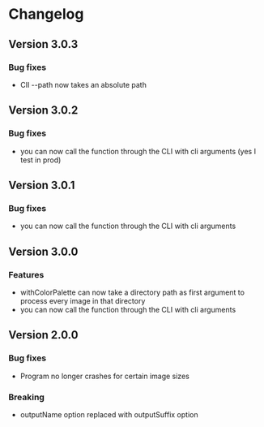 # Changelog

## Version 3.0.3

### Bug fixes
- ClI --path now takes an absolute path

## Version 3.0.2

### Bug fixes
- you can now call the function through the CLI with cli arguments (yes I test in prod)

## Version 3.0.1

### Bug fixes
- you can now call the function through the CLI with cli arguments

## Version 3.0.0

### Features
- withColorPalette can now take a directory path as first argument to process every image in that directory
- you can now call the function through the CLI with cli arguments

## Version 2.0.0

### Bug fixes
- Program no longer crashes for certain image sizes

### Breaking
- outputName option replaced with outputSuffix option
